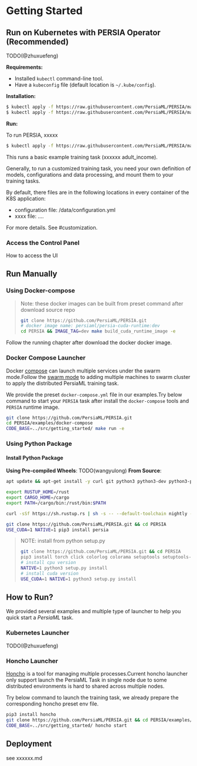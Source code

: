 # Getting Started

<!-- - [Use Docker Images](#use-docker-images)
    - [Using pre-built images](#using-pre-built-images)
    - [Building the image locally](#building-the-image-locally)
- [Install Manually](#install-manually)
    - [Common Requirements](#common-requirements)
    - [Install from Pip](#install-from-pip)
    - [Install from source](#install-from-source) -->

## Run on Kubernetes with PERSIA Operator (Recommended)

TODO(@zhuxuefeng)

**Requirements:**

* Installed `kubectl` command-line tool.
* Have a `kubeconfig` file (default location is `~/.kube/config`).

**Installation:**

```bash
$ kubectl apply -f https://raw.githubusercontent.com/PersiaML/PERSIA/main/k8s/resources/jobs.persia.com.yaml
$ kubectl apply -f https://raw.githubusercontent.com/PersiaML/PERSIA/main/k8s/resources/operator.persia.com.yaml
```

**Run:**

To run PERSIA, xxxxx

```bash
$ kubectl apply -f https://raw.githubusercontent.com/PersiaML/PERSIA/main/k8s/example/k8s.train.yml
```

This runs a basic example training task (xxxxxx adult_income).

Generally, to run a customized training task, you need your own definition of models, configurations and data processing, and mount them to your training tasks.

By default, there files are in the following locations in every container of the K8S application:

- configuration file: /data/configuration.yml
- xxxx file: ....

For more details. See #customization.
<!-- 
 shared stroage, and put data, python entries and configurations to the shared stroage.

If you are using nfs, for example, if the NFS is mounted at `/nfs/`, then you can store data in `/nfs/general/data/adult_income/`, put python entries and configurations to `/nfs/general/PersiaML/e2e/adult_income/`, then you can run persia by following command.  -->



### Access the Control Panel

How to access the UI

## Run Manually

### Using Docker-compose

> Note: these docker images can be built from preset command after download source repo
> ```bash
> git clone https://github.com/PersiaML/PERSIA.git
> # docker image name: persiaml/persia-cuda-runtime:dev
> cd PERSIA && IMAGE_TAG=dev make build_cuda_runtime_image -e
> ```

Follow the running chapter after download the docker docker image.

### Docker Compose Launcher

Docker [compose](https://docs.docker.com/compose/) can launch multiple services under the swarm mode.Follow the [swarm mode](https://docs.docker.com/engine/swarm/) to adding multiple machines to swarm cluster to apply the distributed PersiaML training task.

We provide the preset `docker-compose.yml` file in our examples.Try below command to start your `PERSIA` task after install the `docker-compose` tools and `PERSIA` runtime image.

```bash
git clone https://github.com/PersiaML/PERSIA.git
cd PERSIA/examples/docker-compose
CODE_BASE=../src/getting_started/ make run -e
```

### Using Python Package

#### Install Python Package

**Using Pre-compiled Wheels**:
TODO(wangyulong)
**From Source**:

```bash
apt update && apt-get install -y curl git python3 python3-dev python3-pip 

export RUSTUP_HOME=/rust
export CARGO_HOME=/cargo
export PATH=/cargo/bin:/rust/bin:$PATH

curl -sSf https://sh.rustup.rs | sh -s -- --default-toolchain nightly -y --profile default --no-modify-path

git clone https://github.com/PersiaML/PERSIA.git && cd PERSIA 
USE_CUDA=1 NATIVE=1 pip3 install persia
```
> NOTE: install from python setup.py
> ```bash
> git clone https://github.com/PersiaML/PERSIA.git && cd PERSIA
> pip3 install torch click colorlog colorama setuptools setuptools-rust setuptools_scm
> # install cpu version
> NATIVE=1 python3 setup.py install
> # install cuda version
> USE_CUDA=1 NATIVE=1 python3 setup.py install
> ```

## How to Run?

We provided several examples and multiple type of launcher to help you quick start a *PersiaML* task.

### Kubernetes Launcher
TODO(@zhuxuefeng)

### Honcho Launcher
[Honcho](https://github.com/nickstenning/honcho) is a tool for managing multiple processes.Current honcho launcher only support launch the PersiaML Task in single node due to some distributed environments is hard to shared across multiple nodes.

Try below command to launch the training task, we already prepare the corresponding honcho preset env file.

```bash
pip3 install honcho
git clone https://github.com/PersiaML/PERSIA.git && cd PERSIA/examples/honcho
CODE_BASE=../src/getting_started/ honcho start
```

## Deployment

see xxxxxx.md